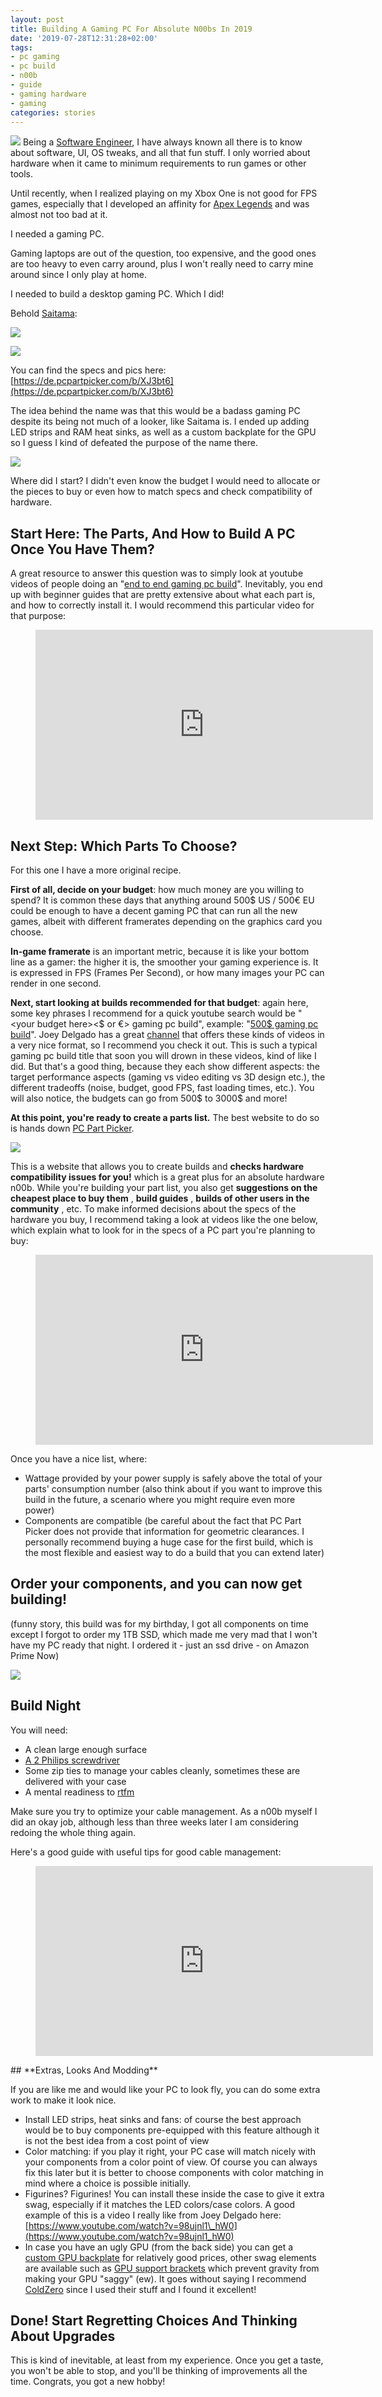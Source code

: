 ```yaml
---
layout: post
title: Building A Gaming PC For Absolute N00bs In 2019
date: '2019-07-28T12:31:28+02:00'
tags:
- pc gaming
- pc build
- n00b
- guide
- gaming hardware
- gaming
categories: stories
---
```

![](/images/GamingBuild/0.jpg)
Being a [Software Engineer](https://www.linkedin.com/in/yazidhamdi/), I have always known all there is to know about software, UI, OS tweaks, and all that fun stuff. I only worried about hardware when it came to minimum requirements to run games or other tools.

Until recently, when I realized playing on my Xbox One is not good for FPS games, especially that I developed an affinity for [Apex Legends](https://www.ea.com/games/apex-legends) and was almost not too bad at it.

I needed a gaming PC.

Gaming laptops are out of the question, too expensive, and the good ones are too heavy to even carry around, plus I won't really need to carry mine around since I only play at home.

I needed to build a desktop gaming PC. Which I did!

Behold [Saitama](https://onepunchman.fandom.com/wiki/Saitama):

![](/images/GamingBuild/0.jpg)

![](/images/GamingBuild/1.jpg)

You can find the specs and pics here: [https://de.pcpartpicker.com/b/XJ3bt6](https://de.pcpartpicker.com/b/XJ3bt6)

The idea behind the name was that this would be a badass gaming PC despite its being not much of a looker, like Saitama is. I ended up adding LED strips and RAM heat sinks, as well as a custom backplate for the GPU so I guess I kind of defeated the purpose of the name there.

![](/images/GamingBuild/2.gif)

Where did I start? I didn't even know the budget I would need to allocate or the pieces to buy or even how to match specs and check compatibility of hardware.

## **Start Here: The Parts, And How to Build A PC Once You Have Them?**

A great resource to answer this question was to simply look at youtube videos of people doing an "[end to end gaming pc build](https://www.youtube.com/results?search_query=end+to+end+gaming+pc+build)". Inevitably, you end up with beginner guides that are pretty extensive about what each part is, and how to correctly install it. I would recommend this particular video for that purpose:

<figure data-provider="youtube" data-orig-width="540" data-orig-height="304" data-url="https%3A%2F%2Fwww.youtube.com%2Fwatch%3Fv%3DIhX0fOUYd8Q"><iframe id="youtube_iframe" src="https://www.youtube.com/embed/IhX0fOUYd8Q?feature=oembed&amp;enablejsapi=1" allowfullscreen="allowfullscreen" width="540" height="304" frameborder="0"></iframe></figure>

## **Next Step: Which Parts To Choose?**

For this one I have a more original recipe.

**First of all, decide on your budget**: how much money are you willing to spend? It is common these days that anything around 500$ US / 500€ EU could be enough to have a decent gaming PC that can run all the new games, albeit with different framerates depending on the graphics card you choose.

**In-game framerate** is an important metric, because it is like your bottom line as a gamer: the higher it is, the smoother your gaming experience is. It is expressed in FPS (Frames Per Second), or how many images your PC can render in one second.

**Next, start looking at builds recommended for that budget**: again here, some key phrases I recommend for a quick youtube search would be "\<your budget here\>\<$ or €\> gaming pc build", example: "[500$ gaming pc build](https://www.youtube.com/results?search_query=500%24+gaming+pc+build)". Joey Delgado has a great [channel](https://www.youtube.com/user/PeanutButterGetMonEy) that offers these kinds of videos in a very nice format, so I recommend you check it out. This is such a typical gaming pc build title that soon you will drown in these videos, kind of like I did. But that's a good thing, because they each show different aspects: the target performance aspects (gaming vs video editing vs 3D design etc.), the different tradeoffs (noise, budget, good FPS, fast loading times, etc.). You will also notice, the budgets can go from 500$ to 3000$ and more!

**At this point, you're ready to create a parts list.** The best website to do so is hands down [PC Part Picker](%5BSearch%20domain%20pcpartpicker.com%5D%20https://pcpartpicker.com).

![](/images/GamingBuild/3.png)

This is a website that allows you to create builds and **checks hardware compatibility issues for you!** which is a great plus for an absolute hardware n00b. While you're building your part list, you also get **suggestions on the cheapest place to buy them** , **build guides** , **builds of other users in the community** , etc. To make informed decisions about the specs of the hardware you buy, I recommend taking a look at videos like the one below, which explain what to look for in the specs of a PC part you're planning to buy:

<figure class="tmblr-embed tmblr-full" data-provider="youtube" data-orig-width="540" data-orig-height="304" data-url="https%3A%2F%2Fwww.youtube.com%2Fwatch%3Fv%3DWry_LxDba1M"><iframe src="https://www.youtube.com/embed/Wry_LxDba1M?feature=oembed&amp;enablejsapi=1&amp;origin=https://safe.txmblr.com&amp;wmode=opaque" allowfullscreen="allowfullscreen" width="540" height="304" frameborder="0"></iframe></figure>

Once you have a nice list, where:

- Wattage provided by your power supply is safely above the total of your parts' consumption number (also think about if you want to improve this build in the future, a scenario where you might require even more power)
- Components are compatible (be careful about the fact that PC Part Picker does not provide that information for geometric clearances. I personally recommend buying a huge case for the first build, which is the most flexible and easiest way to do a build that you can extend later)

## **Order your components, and you can now get building!**

(funny story, this build was for my birthday, I got all components on time except I forgot to order my 1TB SSD, which made me very mad that I won't have my PC ready that night. I ordered it - just an ssd drive - on Amazon Prime Now)

![](/images/GamingBuild/4.jpg)

## **Build Night**

You will need:

- A clean large enough surface
- [A 2 Philips screwdriver](https://www.amazon.com/2-phillips-screwdriver/s?k=2+phillips+screwdriver)
- Some zip ties to manage your cables cleanly, sometimes these are delivered with your case
- A mental readiness to [rtfm](https://www.urbandictionary.com/define.php?term=RTFM)

Make sure you try to optimize your cable management. As a n00b myself I did an okay job, although less than three weeks later I am considering redoing the whole thing again.

Here's a good guide with useful tips for good cable management:

<figure class="tmblr-embed tmblr-full" data-provider="youtube" data-orig-width="540" data-orig-height="304" data-url="https%3A%2F%2Fwww.youtube.com%2Fwatch%3Fv%3DHkB-GNEt9Fk"><iframe src="https://www.youtube.com/embed/HkB-GNEt9Fk?feature=oembed&amp;enablejsapi=1&amp;origin=https://safe.txmblr.com&amp;wmode=opaque" allowfullscreen="allowfullscreen" width="540" height="304" frameborder="0"></iframe></figure>
## **Extras, Looks And Modding**

If you are like me and would like your PC to look fly, you can do some extra work to make it look nice.

- Install LED strips, heat sinks and fans: of course the best approach would be to buy components pre-equipped with this feature although it is not the best idea from a cost point of view
- Color matching: if you play it right, your PC case will match nicely with your components from a color point of view. Of course you can always fix this later but it is better to choose components with color matching in mind where a choice is possible initially.
- Figurines? Figurines! You can install these inside the case to give it extra swag, especially if it matches the LED colors/case colors. A good example of this is a video I really like from Joey Delgado here: [https://www.youtube.com/watch?v=98ujnl1\_hW0](https://www.youtube.com/watch?v=98ujnl1_hW0)
- In case you have an ugly GPU (from the back side) you can get a [custom GPU backplate](https://www.coldzero.eu/gpu-backplates/) for relatively good prices, other swag elements are available such as [GPU support brackets](https://www.coldzero.eu/gpu-support-brackets/) which prevent gravity from making your GPU "saggy" (ew). It goes without saying I recommend [ColdZero](https://www.coldzero.eu) since I used their stuff and I found it excellent!

## **Done! Start Regretting Choices And Thinking About Upgrades**

This is kind of inevitable, at least from my experience. Once you get a taste, you won't be able to stop, and you'll be thinking of improvements all the time. Congrats, you got a new hobby!

